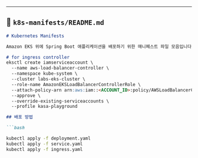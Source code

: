 ---

## 📄 `k8s-manifests/README.md`

```md
# Kubernetes Manifests

Amazon EKS 위에 Spring Boot 애플리케이션을 배포하기 위한 매니페스트 파일 모음입니다.

# for ingress controller
eksctl create iamserviceaccount \
  --name aws-load-balancer-controller \
  --namespace kube-system \
  --cluster labs-eks-cluster \
  --role-name AmazonEKSLoadBalancerControllerRole \
  --attach-policy-arn arn:aws:iam::<ACCOUNT_ID>:policy/AWSLoadBalancerControllerIAMPolicy \
  --approve \
  --override-existing-serviceaccounts \
  --profile kasa-playground

## 배포 방법

```bash

kubectl apply -f deployment.yaml
kubectl apply -f service.yaml
kubectl apply -f ingress.yaml
